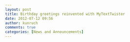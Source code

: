 ```yaml
---
layout: post
title: Birthday greetings reinvented with MyTextTwister
date: 2012-07-12 09:56
author: kunruch
comments: true
categories: [News and Announcements]
---
```


